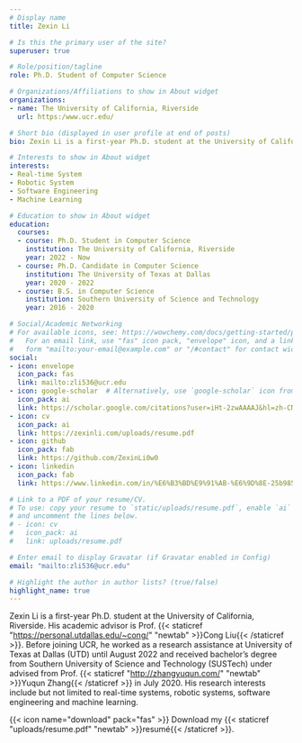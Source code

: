 ```yaml
---
# Display name
title: Zexin Li

# Is this the primary user of the site?
superuser: true

# Role/position/tagline
role: Ph.D. Student of Computer Science

# Organizations/Affiliations to show in About widget
organizations:
- name: The University of California, Riverside
  url: https:/www.ucr.edu/

# Short bio (displayed in user profile at end of posts)
bio: Zexin Li is a first-year Ph.D. student at the University of California, Riverside. His academic advisor is Prof. Cong Liu. Before joining UCR, he worked as a research assistance at University of Texas at Dallas (UTD) until August 2022 and received bachelor’s degree from Southern University of Science and Technology (SUSTech) under advised from Prof. Yuqun Zhang in July 2020. His research interests include but not limited to real-time systems, robotic systems, software engineering and machine learning.

# Interests to show in About widget
interests:
- Real-time System
- Robotic System
- Software Engineering
- Machine Learning

# Education to show in About widget
education:
  courses:
  - course: Ph.D. Student in Computer Science
    institution: The University of California, Riverside
    year: 2022 - Now
  - course: Ph.D. Candidate in Computer Science
    institution: The University of Texas at Dallas
    year: 2020 - 2022
  - course: B.S. in Computer Science
    institution: Southern University of Science and Technology
    year: 2016 - 2020

# Social/Academic Networking
# For available icons, see: https://wowchemy.com/docs/getting-started/page-builder/#icons
#   For an email link, use "fas" icon pack, "envelope" icon, and a link in the
#   form "mailto:your-email@example.com" or "/#contact" for contact widget.
social:
- icon: envelope
  icon_pack: fas
  link: mailto:zli536@ucr.edu
- icon: google-scholar  # Alternatively, use `google-scholar` icon from `ai` icon pack
  icon_pack: ai
  link: https://scholar.google.com/citations?user=iHt-2zwAAAAJ&hl=zh-CN
- icon: cv
  icon_pack: ai
  link: https://zexinli.com/uploads/resume.pdf
- icon: github
  icon_pack: fab
  link: https://github.com/ZexinLi0w0
- icon: linkedin
  icon_pack: fab
  link: https://www.linkedin.com/in/%E6%B3%BD%E9%91%AB-%E6%9D%8E-25b985185/

# Link to a PDF of your resume/CV.
# To use: copy your resume to `static/uploads/resume.pdf`, enable `ai` icons in `params.toml`, 
# and uncomment the lines below.
# - icon: cv
#   icon_pack: ai
#   link: uploads/resume.pdf

# Enter email to display Gravatar (if Gravatar enabled in Config)
email: "mailto:zli536@ucr.edu"

# Highlight the author in author lists? (true/false)
highlight_name: true
---
```

Zexin Li is a first-year Ph.D. student at the University of California, Riverside. His academic advisor is Prof. {{< staticref "https://personal.utdallas.edu/~cong/" "newtab" >}}Cong Liu{{< /staticref >}}. Before joining UCR, he worked as a research assistance at University of Texas at Dallas (UTD) until August 2022 and received bachelor’s degree from Southern University of Science and Technology (SUSTech) under advised from Prof. {{< staticref "http://zhangyuqun.com/" "newtab" >}}Yuqun Zhang{{< /staticref >}} in July 2020. His research interests include but not limited to real-time systems, robotic systems, software engineering and machine learning.

{{< icon name="download" pack="fas" >}} Download my {{< staticref "uploads/resume.pdf" "newtab" >}}resumé{{< /staticref >}}.
